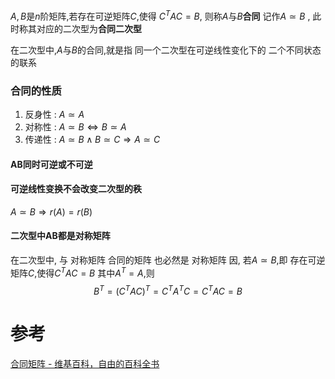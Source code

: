 

$A,B$是$n$阶矩阵,若存在可逆矩阵$C$,使得 $C^{T}AC=B$,
则称$A$与$B$**合同**
记作$A\simeq B$ , 此时称其对应的二次型为**合同二次型**


在二次型中,$A$与$B$的合同,就是指 同一个二次型在可逆线性变化下的 二个不同状态的联系


### 合同的性质
1. 反身性 : $A\simeq A$
2. 对称性 : $A\simeq B \Longleftrightarrow B\simeq A$
3. 传递性 : $A\simeq B\land B\simeq C\Longrightarrow A\simeq C$

#### AB同时可逆或不可逆


#### 可逆线性变换不会改变二次型的秩
$A\simeq B\Longrightarrow r(A)=r(B)$

#### 二次型中AB都是对称矩阵
在二次型中, 与 对称矩阵 合同的矩阵 也必然是 对称矩阵
因, 若$A\simeq B$,即 存在可逆矩阵$C$,使得$C^{T}AC=B$
其中$A^{T}=A$,则
$$
B^{T}=(C^{T}AC)^{T}=C^{T}A^{T}C=C^{T}AC=B
$$




# 参考
[合同矩阵 - 维基百科，自由的百科全书](https://zh.wikipedia.org/wiki/%E5%90%88%E5%90%8C%E7%9F%A9%E9%98%B5)
